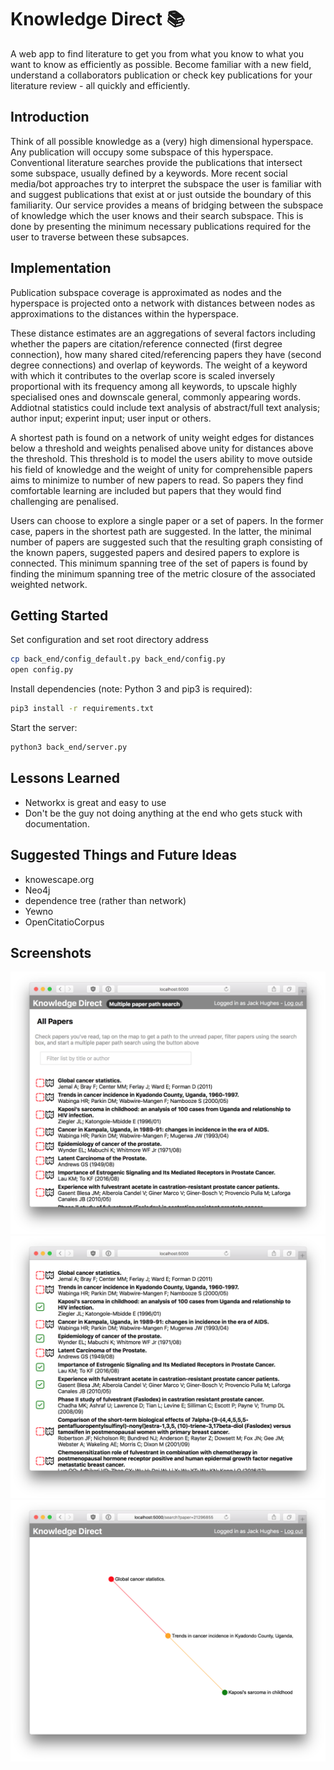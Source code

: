 # Knowledge Direct :books:
A web app to find literature to get you from what you know to what you want to know as efficiently as possible. Become familiar with a new field, understand a collaborators publication or check key publications for your literature review - all quickly and efficiently.

## Introduction
Think of all possible knowledge as a (very) high dimensional hyperspace. Any publication will occupy some subspace of this hyperspace.
Conventional literature searches provide the publications that intersect some subspace, usually defined by a keywords.
More recent social media/bot approaches try to interpret the subspace the user is familiar with and suggest publications that exist at or just outside the boundary of this familiarity.
Our service provides a means of bridging between the subspace of knowledge which the user knows and their search subspace. This is done by presenting the minimum necessary publications required for the user to traverse between these subsapces.

## Implementation

Publication subspace coverage is approximated as nodes and the hyperspace is projected onto a network with distances between nodes as approximations to the distances within the hyperspace.

These distance estimates are an aggregations of several factors including whether the papers are citation/reference connected (first degree connection), how many shared cited/referencing papers they have (second degree connections) and overlap of keywords. The weight of a keyword with which it contributes to the overlap score is scaled inversely proportional with its frequency among all keywords, to upscale highly specialised ones and downscale general, commonly appearing words. Addiotnal statistics could include text analysis of abstract/full text analysis; author input; experint input; user input or others.

A shortest path is found on a network of unity weight edges for distances below a threshold and weights penalised above unity for distances above the threshold. This threshold is to model the users ability to move outside his field of knowledge and the weight of unity for comprehensible papers aims to minimize to number of new papers to read. So papers they find comfortable learning are included but papers that they would find challenging are penalised.

Users can choose to explore a single paper or a set of papers. In the former case, papers in the shortest path are suggested. In the latter, the minimal number of papers are suggested such that the resulting graph consisting of the known papers, suggested papers and desired papers to explore is connected. This minimum spanning tree of the set of papers is found by finding the minimum spanning tree of the metric closure of the associated weighted network.

## Getting Started

Set configuration and set root directory address
```bash
cp back_end/config_default.py back_end/config.py
open config.py
```

Install dependencies (note: Python 3 and pip3 is required):
```bash
pip3 install -r requirements.txt
```

Start the server:
```bash
python3 back_end/server.py
```

## Lessons Learned
* Networkx is great and easy to use
* Don't be the guy not doing anything at the end who gets stuck with documentation.

## Suggested Things and Future Ideas
* knowescape.org
* Neo4j
* dependence tree (rather than network)
* Yewno
* OpenCitatioCorpus

## Screenshots

![Homepage](screenshots/1.png)
![Homepage with papers marked as read](screenshots/2.png)
![Graph showing papers](screenshots/3.png)
